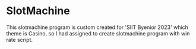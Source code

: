 # SlotMachine
This slotmachine program is custom created for 'SIIT Byenior 2023' which theme is Casino, so I had assigned to create slotmachine program with win rate script.

